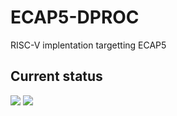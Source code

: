 # ECAP5-DPROC
RISC-V implentation targetting ECAP5

## Current status
<img src="https://img.shields.io/endpoint?url=https%3A%2F%2Fgist.githubusercontent.com%2Fcchaine%2F32195ea7fa70c0218ef3f9952504c59e%2Fraw%2Ftest-result-badge.json?"/>
<img src="https://img.shields.io/endpoint?url=https%3A%2F%2Fgist.githubusercontent.com%2Fcchaine%2F32195ea7fa70c0218ef3f9952504c59e%2Fraw%2Ftraceability-result-badge.json?"/>
